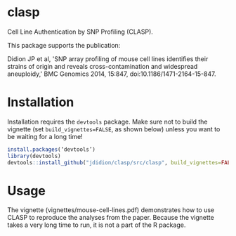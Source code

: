 clasp
=====

Cell Line Authentication by SNP Profiling (CLASP).

This package supports the publication:

Didion JP et al, 'SNP array profiling of mouse cell lines identifies their strains 
    of origin and reveals cross-contamination and widespread 
    aneuploidy,' BMC Genomics 2014, 15:847, doi:10.1186/1471-2164-15-847.

# Installation

Installation requires the `devtools` package. Make sure not to build the vignette (set `build_vignettes=FALSE`, as shown below) unless you want to be waiting for a long time!

```r
install.packages(‘devtools’)
library(devtools)
devtools::install_github("jdidion/clasp/src/clasp", build_vignettes=FALSE)
```

# Usage

The vignette (vignettes/mouse-cell-lines.pdf) demonstrates how to use CLASP to reproduce the analyses from the paper. Because the vignette takes a very long time to run, it is not a part of the R package.
